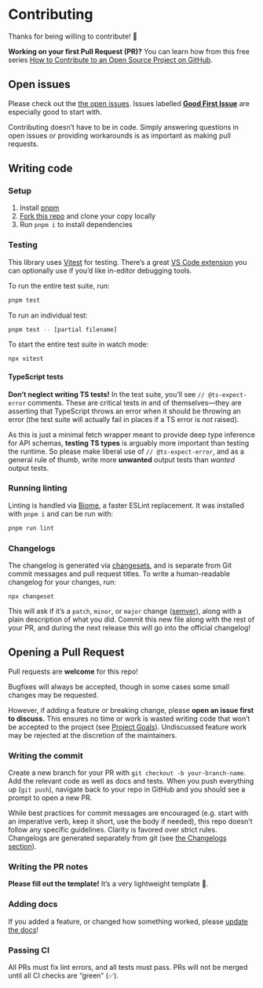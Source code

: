 # Contributing

Thanks for being willing to contribute! 🙏

**Working on your first Pull Request (PR)?** You can learn how from this free series [How to Contribute to an Open Source Project on GitHub](https://app.egghead.io/playlists/how-to-contribute-to-an-open-source-project-on-github).

## Open issues

Please check out the [the open issues](https://github.com/openapi-ts/openapi-typescript/issues). Issues labelled [**Good First Issue**](https://github.com/openapi-ts/openapi-typescript/issues?q=is%3Aissue+is%3Aopen+label%3A%22good+first+issue%22) are especially good to start with.

Contributing doesn’t have to be in code. Simply answering questions in open issues or providing workarounds is as important as making pull requests.

## Writing code

### Setup

1. Install [pnpm](https://pnpm.io/)
2. [Fork this repo](https://docs.github.com/en/get-started/quickstart/fork-a-repo) and clone your copy locally
3. Run `pnpm i` to install dependencies

### Testing

This library uses [Vitest](https://vitest.dev/) for testing. There’s a great [VS Code extension](https://marketplace.visualstudio.com/items?itemName=ZixuanChen.vitest-explorer) you can optionally use if you’d like in-editor debugging tools.

To run the entire test suite, run:

```bash
pnpm test
```

To run an individual test:

```bash
pnpm test -- [partial filename]
```

To start the entire test suite in watch mode:

```bash
npx vitest
```

#### TypeScript tests

**Don’t neglect writing TS tests!** In the test suite, you’ll see `// @ts-expect-error` comments. These are critical tests in and of themselves—they are asserting that TypeScript throws an error when it should be throwing an error (the test suite will actually fail in places if a TS error is _not_ raised).

As this is just a minimal fetch wrapper meant to provide deep type inference for API schemas, **testing TS types** is arguably more important than testing the runtime. So please make liberal use of `// @ts-expect-error`, and as a general rule of thumb, write more **unwanted** output tests than _wanted_ output tests.

### Running linting

Linting is handled via [Biome](https://biomejs.dev), a faster ESLint replacement. It was installed with `pnpm i` and can be run with:

```bash
pnpm run lint
```

### Changelogs

The changelog is generated via [changesets](https://github.com/changesets/changesets), and is separate from Git commit messages and pull request titles. To write a human-readable changelog for your changes, run:

```
npx changeset
```

This will ask if it’s a `patch`, `minor`, or `major` change ([semver](https://semver.org/)), along with a plain description of what you did. Commit this new file along with the rest of your PR, and during the next release this will go into the official changelog!

## Opening a Pull Request

Pull requests are **welcome** for this repo!

Bugfixes will always be accepted, though in some cases some small changes may be requested.

However, if adding a feature or breaking change, please **open an issue first to discuss.** This ensures no time or work is wasted writing code that won’t be accepted to the project (see [Project Goals](https://openapi-ts.dev/openapi-fetch/about/#project-goals)). Undiscussed feature work may be rejected at the discretion of the maintainers.

### Writing the commit

Create a new branch for your PR with `git checkout -b your-branch-name`. Add the relevant code as well as docs and tests. When you push everything up (`git push`), navigate back to your repo in GitHub and you should see a prompt to open a new PR.

While best practices for commit messages are encouraged (e.g. start with an imperative verb, keep it short, use the body if needed), this repo doesn’t follow any specific guidelines. Clarity is favored over strict rules. Changelogs are generated separately from git (see [the Changelogs section](#changelogs)).

### Writing the PR notes

**Please fill out the template!** It’s a very lightweight template 🙂.

### Adding docs

If you added a feature, or changed how something worked, please [update the docs](../../docs/)!

### Passing CI

All PRs must fix lint errors, and all tests must pass. PRs will not be merged until all CI checks are “green” (✅).
